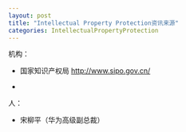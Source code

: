 ```yaml
---
layout: post
title: "Intellectual Property Protection资讯来源"
categories: IntellectualPropertyProtection
---
```

机构：
- 国家知识产权局 http://www.sipo.gov.cn/

- 


人：
- 宋柳平（华为高级副总裁）